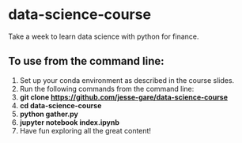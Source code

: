 # data-science-course
Take a week to learn data science with python for finance.

## To use from the command line:
1. Set up your conda environment as described in the course slides.
2. Run the following commands from the command line:
3. **git clone https://github.com/jesse-gare/data-science-course**
4. **cd data-science-course**
5. **python gather.py**
6. **jupyter notebook index.ipynb** 
7. Have fun exploring all the great content!
